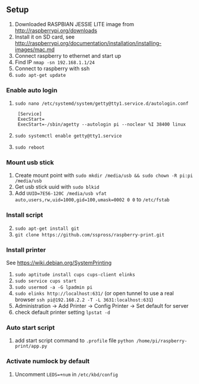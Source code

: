 ## Setup

1. Downloaded RASPBIAN JESSIE LITE image from http://raspberrypi.org/downloads
2. Install it on SD card, see http://raspberrypi.org/documentation/installation/installing-images/mac.md
3. Connect raspberry to ethernet and start up
4. Find IP `nmap -sn 192.168.1.1/24` 
5. Connect to raspberry with ssh
6. `sudo apt-get update`

### Enable auto login

1. `sudo nano /etc/systemd/system/getty@tty1.service.d/autologin.conf`

        [Service]
        ExecStart=
        ExecStart=-/sbin/agetty --autologin pi --noclear %I 38400 linux

2. `sudo systemctl enable getty@tty1.service`
3. `sudo reboot`

### Mount usb stick

1. Create mount point with `sudo mkdir /media/usb && sudo chown -R pi:pi /media/usb`
2. Get usb stick uuid with `sudo blkid`
2. Add `UUID=7E56-120C /media/usb vfat auto,users,rw,uid=1000,gid=100,umask=0002 0 0` to `/etc/fstab`

### Install script

2. `sudo apt-get install git`
3. `git clone https://github.com/sspross/raspberry-print.git`

### Install printer

See https://wiki.debian.org/SystemPrinting

1. `sudo aptitude install cups cups-client elinks`
2. `sudo service cups start`
3. `sudo usermod -a -G lpadmin pi`
4. `sudo elinks http://localhost:631/` (or open tunnel to use a real browser `ssh pi@192.168.2.2 -T -L 3631:localhost:631`)
5. Administration -> Add Printer -> Config Printer -> Set default for server
6. check default printer setting `lpstat -d`

### Auto start script

1. add start script command to `.profile` file `python /home/pi/raspberry-print/app.py`

### Activate numlock by default

1. Uncomment `LEDS=+num` in `/etc/kbd/config`



